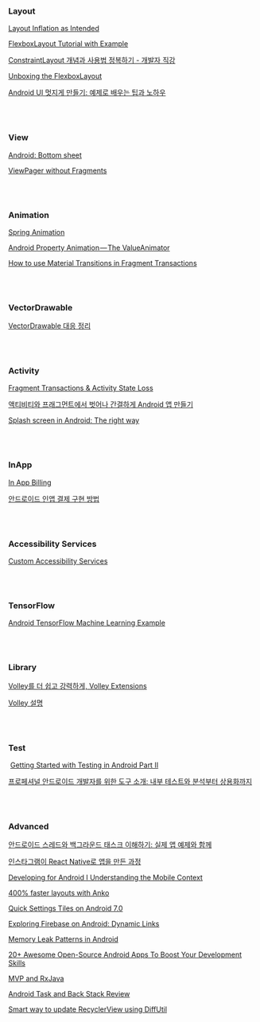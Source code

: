 
### Layout
  [Layout Inflation as Intended](https://possiblemobile.com/2013/05/layout-inflation-as-intended)

  [FlexboxLayout Tutorial with Example](http://www.viralandroid.com/2016/05/android-flexboxlayout-tutorial-with-example.html)
  
  [ConstraintLayout 개념과 사용법 정복하기 - 개발자 직강](https://realm.io/kr/news/constraintlayout-it-can-do-what-now)
  
  [Unboxing the FlexboxLayout](https://blog.devcenter.co/unboxing-the-flexboxlayout-a7cfd125f023#.8rz86dukz)
  
  [Android UI 멋지게 만들기: 예제로 배우는 팁과 노하우](https://realm.io/kr/news/gotocph-israel-ferrer-camacho-android-ui)
 

<br/><br/>
### View
  [Android: Bottom sheet](https://medium.com/@emrullahluleci/android-bottom-sheet-30284293f066#.5h0m94tqv)
  
  [ViewPager without Fragments](http://www.ottodroid.net/?p=523)


<br/><br/>
### Animation
  [Spring Animation](http://evgenii.com/blog/spring-button-animation-on-android/)
  
  [Android Property Animation — The ValueAnimator](https://blog.mindorks.com/android-property-animation-the-valueanimator-4ca173567cdb#.xx8xolr3m)
  
  [How to use Material Transitions in Fragment Transactions](https://medium.com/bynder-tech/how-to-use-material-transitions-in-fragment-transactions-5a62b9d0b26b#.ipgdxnnwc)
  

  
  
<br/><br/>
### VectorDrawable
  [VectorDrawable 대응 정리](http://pluu.github.io/blog/android/2016/04/11/android-vector/)


<br/><br/>
### Activity 
  [Fragment Transactions & Activity State Loss](http://regularmotion.kr/fragment-transactions-and-activity-state-loss)
  
  [액티비티와 프래그먼트에서 벗어나 간결하게 Android 앱 만들기](https://realm.io/kr/news/sf-fabien-davos-modern-android-ditching-activities-fragments/)
  
  [Splash screen in Android: The right way](https://android.jlelse.eu/launch-screen-in-android-the-right-way-aca7e8c31f52#.3h70ye5ha)


<br/><br/>
### InApp
  [In App Billing](http://dev.team-slogup.net/android-in-app-billing)
  
  [안드로이드 인앱 결제 구현 방법](http://rammuking.tistory.com/entry/%EC%95%88%EB%93%9C%EB%A1%9C%EC%9D%B4%EB%93%9C-%EC%9D%B8%EC%95%B1-%EA%B2%B0%EC%A0%9C-%EA%B5%AC%ED%98%84-%EB%B0%A9%EB%B2%95)


<br/><br/>
### Accessibility Services
  [Custom Accessibility Services](http://vinsol.com/blog/2016/07/07/custom-accessibility-services)


<br/><br/>
### TensorFlow 
  [Android TensorFlow Machine Learning Example](https://blog.mindorks.com/android-tensorflow-machine-learning-example-ff0e9b2654cc#.829qni9ic)
  

<br/><br/>
### Library
  [Volley를 더 쉽고 강력하게, Volley Extensions](http://d2.naver.com/helloworld/1258547)
  
  [Volley 설명](https://gist.github.com/benelog/5981448)

  

<br/><br/>
### Test
  [Getting Started with Testing in Android Part II](https://medium.com/@biratkirat/getting-started-with-testing-in-android-part-ii-7bf28292876a#.ajpg9828t)
  
  [프로페셔널 안드로이드 개발자를 위한 도구 소개: 내부 테스트와 분석부터 상용화까지](https://realm.io/kr/news/mobilization-gautier-mechling-the-2016-android-developer-toolbox/)
  
  
  
<br/><br/>
### Advanced 
  [안드로이드 스레드와 백그라운드 태스크 이해하기: 실제 앱 예제와 함께](https://realm.io/kr/news/android-threading-background-tasks/)
  
  [인스타그램이 React Native로 앱을 만든 과정](https://taegon.kim/archives/5745)
  
  [Developing for Android I
Understanding the Mobile Context](https://medium.com/google-developers/developing-for-android-i-understanding-the-mobile-context-fd2351b131f8#.70iicva1k)

  [400% faster layouts with Anko](https://android.jlelse.eu/400-faster-layouts-with-anko-da17f32c45dd#.mx6tr7b4t)
  
  [Quick Settings Tiles on Android 7.0](https://medium.com/google-developers/quick-settings-tiles-e3c22daf93a8#.9rxwo71wf)
  
  [Exploring Firebase on Android: Dynamic Links](https://medium.com/exploring-android/exploring-firebase-on-android-dynamic-links-7364def74808#.ogeghmn5e)
  
  [Memory Leak Patterns in Android](https://android.jlelse.eu/memory-leak-patterns-in-android-4741a7fcb570#.rugihfwb8)
  
  [20+ Awesome Open-Source Android Apps To Boost Your Development Skills](https://blog.aritraroy.in/20-awesome-open-source-android-apps-to-boost-your-development-skills-b62832cf0fa4#.e6xkbdw0b)
  
  [MVP and RxJava](https://lorentzos.com/mvp-and-rxjava-9dfcbe79bf77#.l8fdp0hpt)
  
  [Android Task and Back Stack Review](https://blog.mindorks.com/android-task-and-back-stack-review-5017f2c18196)
  
  [Smart way to update RecyclerView using DiffUtil](https://android.jlelse.eu/smart-way-to-update-recyclerview-using-diffutil-345941a160e0)
 
<br/><br/>
